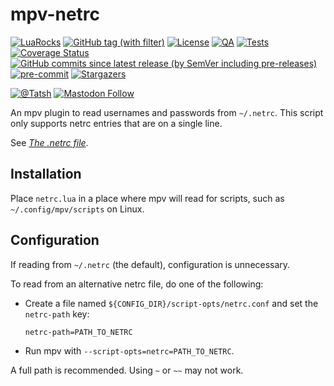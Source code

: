 # mpv-netrc

[![LuaRocks](https://img.shields.io/luarocks/v/Tatsh/mpv-netrc)](https://luarocks.org/modules/tatsh/mpv-netrc)
[![GitHub tag (with filter)](https://img.shields.io/github/v/tag/Tatsh/mpv-netrc)](https://github.com/Tatsh/mpv-netrc/tags)
[![License](https://img.shields.io/github/license/Tatsh/mpv-netrc)](https://github.com/Tatsh/mpv-netrc/blob/master/LICENSE.txt)
[![QA](https://github.com/Tatsh/mpv-netrc/actions/workflows/qa.yml/badge.svg)](https://github.com/Tatsh/mpv-netrc/actions/workflows/qa.yml)
[![Tests](https://github.com/Tatsh/mpv-netrc/actions/workflows/tests.yml/badge.svg)](https://github.com/Tatsh/mpv-netrc/actions/workflows/test.yml)
[![Coverage Status](https://coveralls.io/repos/github/Tatsh/mpv-netrc/badge.svg?branch=master)](https://coveralls.io/github/Tatsh/mpv-netrc?branch=master)
[![GitHub commits since latest release (by SemVer including pre-releases)](https://img.shields.io/github/commits-since/Tatsh/mpv-netrc/v0.0.2/master)](https://github.com/Tatsh/mpv-netrc/compare/v0.0.2...master)
[![pre-commit](https://img.shields.io/badge/pre--commit-enabled-brightgreen?logo=pre-commit&logoColor=white)](https://github.com/pre-commit/pre-commit)
[![Stargazers](https://img.shields.io/github/stars/Tatsh/mpv-netrc?logo=github&style=flat)](https://github.com/Tatsh/mpv-netrc/stargazers)

[![@Tatsh](https://img.shields.io/badge/dynamic/json?url=https%3A%2F%2Fpublic.api.bsky.app%2Fxrpc%2Fapp.bsky.actor.getProfile%2F%3Factor%3Ddid%3Aplc%3Auq42idtvuccnmtl57nsucz72%26query%3D%24.followersCount%26style%3Dsocial%26logo%3Dbluesky%26label%3DFollow%2520%40Tatsh&query=%24.followersCount&style=social&logo=bluesky&label=Follow%20%40Tatsh)](https://bsky.app/profile/Tatsh.bsky.social)
[![Mastodon Follow](https://img.shields.io/mastodon/follow/109370961877277568?domain=hostux.social&style=social)](https://hostux.social/@Tatsh)

An mpv plugin to read usernames and passwords from `~/.netrc`. This script only supports netrc
entries that are on a single line.

See _[The .netrc file](https://www.gnu.org/software/inetutils/manual/html_node/The-_002enetrc-file.html)_.

## Installation

Place `netrc.lua` in a place where mpv will read for scripts, such as `~/.config/mpv/scripts` on Linux.

## Configuration

If reading from `~/.netrc` (the default), configuration is unnecessary.

To read from an alternative netrc file, do one of the following:

- Create a file named `${CONFIG_DIR}/script-opts/netrc.conf` and set the `netrc-path` key:

  ```plain
  netrc-path=PATH_TO_NETRC
  ```

- Run mpv with `--script-opts=netrc=PATH_TO_NETRC`.

A full path is recommended. Using `~` or `~~` may not work.
